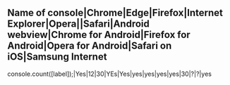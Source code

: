 Name of console|Chrome|Edge|Firefox|Internet Explorer|Opera||Safari|Android webview|Chrome for Android|Firefox for Android|Opera for Android|Safari on iOS|Samsung Internet
-------------------------------------------------------------------------------------------------------------------------------------------------------------------------------
console.count([label]);|Yes|12|30|YEs|Yes|yes|yes|yes|yes|30|?|?|yes